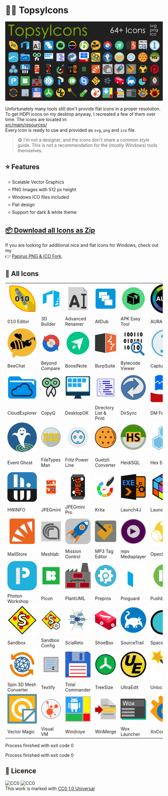 # 🐱‍🐉 TopsyIcons

![Icon](doc/TopsyIcons.png)

Unfortunately many tools still don't provide flat icons in a proper resolution.
To get HDPI icons on my desktop anyway, I recreated a few of them over time. The icons are located in:  
[src/main/resources/](src/main/resources/)  
Every icon is ready to use and provided as `svg`, `png` and `ico` file.
> 😅 I'm not a designer, and the icons don't share a common style guide.
> This is not a recommendation for the (mostly Windows) tools themselves.

## ⭐ Features
  ⭐ Scalable Vector Graphics  
  ⭐ PNG Images with 512 px height  
  ⭐ Windows ICO files included  
  ⭐ Flat design  
  ⭐ Support for dark & white theme

## [📦 Download all Icons as Zip](https://github.com/TobseF/TopsyIcons/releases/latest/download/TopsyIcons.zip)  

If you are looking for additional nice and flat icons for Windows, check out my   
👉 [Papirus PNG & ICO Fork](https://github.com/TobseF/papirus-icon-theme-png-windows).


## 🧭  All Icons
||||||||
|---|---|---|---|---|---|---|
|![010 Editor Icon](src/main/resources/010_Editor.png)|![3D Builder Icon](src/main/resources/3D_Builder.png)|![Advanced Renamer Icon](src/main/resources/Advanced_Renamer.png)|![AllDub Icon](src/main/resources/AllDub.png)|![APK Easy Tool Icon](src/main/resources/APK_Easy_Tool.png)|![AURA Icon](src/main/resources/AURA.png)|![Babylon Icon](src/main/resources/Babylon.png)|
|010 Editor|3D Builder|Advanced Renamer|AllDub|APK Easy Tool|AURA|Babylon|
|![BeeChat Icon](src/main/resources/BeeChat.png)|![Beyond Compare Icon](src/main/resources/Beyond_Compare.png)|![BoostNote Icon](src/main/resources/BoostNote.png)|![BurpSuite Icon](src/main/resources/BurpSuite.png)|![Bytecode Viewer Icon](src/main/resources/Bytecode_Viewer.png)|![Capture One Icon](src/main/resources/Capture_One.png)|![CHITUBOX Icon](src/main/resources/CHITUBOX.png)|
|BeeChat|Beyond Compare|BoostNote|BurpSuite|Bytecode Viewer|Capture One|CHITUBOX|
|![CloudExplorer Icon](src/main/resources/CloudExplorer.png)|![CopyQ Icon](src/main/resources/CopyQ.png)|![DesktopOK Icon](src/main/resources/DesktopOK.png)|![Directory List & Print Icon](src/main/resources/Directory_List_&_Print.png)|![DirSync Icon](src/main/resources/DirSync.png)|![DM Fotowelt Icon](src/main/resources/DM_Fotowelt.png)|![Duplicate Icon](src/main/resources/Duplicate.png)|
|CloudExplorer|CopyQ|DesktopOK|Directory List & Print|DirSync|DM Fotowelt|Duplicate|
|![Event Ghost Icon](src/main/resources/Event_Ghost.png)|![FileTypes Man Icon](src/main/resources/FileTypes_Man.png)|![Fritz Power Line Icon](src/main/resources/Fritz_Power_Line.png)|![Guetzli Converter Icon](src/main/resources/Guetzli_Converter.png)|![HeidiSQL Icon](src/main/resources/HeidiSQL.png)|![Hex Editor Icon](src/main/resources/Hex_Editor.png)|![HTTrack Website Copier Icon](src/main/resources/HTTrack_Website_Copier.png)|
|Event Ghost|FileTypes Man|Fritz Power Line|Guetzli Converter|HeidiSQL|Hex Editor|HTTrack Website Copier|
|![HWiNFO Icon](src/main/resources/HWiNFO.png)|![JPEGmini Icon](src/main/resources/JPEGmini.png)|![JPEGmini Pro Icon](src/main/resources/JPEGmini_Pro.png)|![Krita Icon](src/main/resources/Krita.png)|![Launch4J Icon](src/main/resources/Launch4J.png)|![Launchbox Icon](src/main/resources/Launchbox.png)|![LogCat Icon](src/main/resources/LogCat.png)|
|HWiNFO|JPEGmini|JPEGmini Pro|Krita|Launch4J|Launchbox|LogCat|
|![MailStore Icon](src/main/resources/MailStore.png)|![Meshlab Icon](src/main/resources/Meshlab.png)|![Mission Control Icon](src/main/resources/Mission_Control.png)|![MP3 Tag Editor Icon](src/main/resources/MP3_Tag_Editor.png)|![mpv Mediaplayer Icon](src/main/resources/mpv_Mediaplayer.png)|![OpenScad Icon](src/main/resources/OpenScad.png)|![Photonster Icon](src/main/resources/Photonster.png)|
|MailStore|Meshlab|Mission Control|MP3 Tag Editor|mpv Mediaplayer|OpenScad|Photonster|
|![Photon Workshop Icon](src/main/resources/Photon_Workshop.png)|![Picon Icon](src/main/resources/Picon.png)|![PlantUML Icon](src/main/resources/PlantUML.png)|![Prepros Icon](src/main/resources/Prepros.png)|![Proguard Icon](src/main/resources/Proguard.png)|![Pushbullet Icon](src/main/resources/Pushbullet.png)|![qBittorent Icon](src/main/resources/qBittorent.png)|
|Photon Workshop|Picon|PlantUML|Prepros|Proguard|Pushbullet|qBittorent|
|![Sandbox Icon](src/main/resources/Sandbox.png)|![Sandbox Config Icon](src/main/resources/Sandbox_Config.png)|![SciaReto Icon](src/main/resources/SciaReto.png)|![ShoeBox Icon](src/main/resources/ShoeBox.png)|![SourceTrail Icon](src/main/resources/SourceTrail.png)|![SpaceMonger Icon](src/main/resources/SpaceMonger.png)|![SparkoCam Icon](src/main/resources/SparkoCam.png)|
|Sandbox|Sandbox Config|SciaReto|ShoeBox|SourceTrail|SpaceMonger|SparkoCam|
|![Spin 3D Mesh Converter Icon](src/main/resources/Spin_3D_Mesh_Converter.png)|![Textify Icon](src/main/resources/Textify.png)|![Total Commander Icon](src/main/resources/Total_Commander.png)|![TreeSize Icon](src/main/resources/TreeSize.png)|![UltraEdit Icon](src/main/resources/UltraEdit.png)|![Unlocker Icon](src/main/resources/Unlocker.png)|![USB Safely Remove Icon](src/main/resources/USB_Safely_Remove.png)|
|Spin 3D Mesh Converter|Textify|Total Commander|TreeSize|UltraEdit|Unlocker|USB Safely Remove|
|![Vector Magic Icon](src/main/resources/Vector_Magic.png)|![Visual VM Icon](src/main/resources/Visual_VM.png)|![Windroye Icon](src/main/resources/Windroye.png)|![WinMerge Icon](src/main/resources/WinMerge.png)|![Wox Launcher Icon](src/main/resources/Wox_Launcher.png)|![XnConvert Icon](src/main/resources/XnConvert.png)|![XnView Icon](src/main/resources/XnView.png)|
|Vector Magic|Visual VM|Windroye|WinMerge|Wox Launcher|XnConvert|XnView|

Process finished with exit code 0


Process finished with exit code 0


## 📜 Licence
![CC0](https://mirrors.creativecommons.org/presskit/icons/cc.svg?ref=chooser-v1)
![CC0](https://mirrors.creativecommons.org/presskit/icons/zero.svg?ref=chooser-v1)  
This work is marked with [CC0 1.0 Universal](http://creativecommons.org/publicdomain/zero/1.0?ref=chooser-v1)

